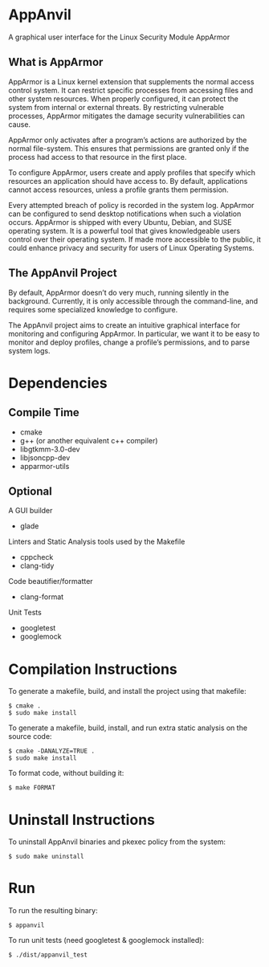# AppAnvil
A graphical user interface for the Linux Security Module AppArmor

## What is AppArmor
AppArmor is a Linux kernel extension that supplements the normal access control system. It can restrict specific processes from accessing files and other system resources. When properly configured, it can protect the system from internal or external threats. By restricting vulnerable processes, AppArmor mitigates the damage security vulnerabilities can cause.

AppArmor only activates after a program’s actions are authorized by the normal file-system. This ensures that permissions are granted only if the process had access to that resource in the first place.

To configure AppArmor, users create and apply profiles that specify which resources an application should have access to. By default, applications cannot access resources, unless a profile grants them permission. 

Every attempted breach of policy is recorded in the system log. AppArmor can be configured to send desktop notifications when such a violation occurs. 
AppArmor is shipped with every Ubuntu, Debian, and SUSE operating system. It is a powerful tool that gives knowledgeable users control over their operating system. If made more accessible to the public, it could enhance privacy and security for users of Linux Operating Systems.

## The AppAnvil Project
By default, AppArmor doesn’t do very much, running silently in the background. Currently, it is only accessible through the command-line, and requires some specialized knowledge to configure. 

The AppAnvil project aims to create an intuitive graphical interface for monitoring and configuring AppArmor. In particular, we want it to be easy to monitor and deploy profiles, change a profile’s permissions, and to parse system logs.

# Dependencies
## Compile Time
* cmake
* g++ (or another equivalent c++ compiler)
* libgtkmm-3.0-dev
* libjsoncpp-dev
* apparmor-utils

## Optional
A GUI builder
* glade 

Linters and Static Analysis tools used by the Makefile
* cppcheck
* clang-tidy

Code beautifier/formatter
* clang-format

Unit Tests
* googletest
* googlemock

# Compilation Instructions

To generate a makefile, build, and install the project using that makefile:
```
$ cmake .
$ sudo make install
```
To generate a makefile, build, install, and run extra static analysis on the source code:
```
$ cmake -DANALYZE=TRUE .
$ sudo make install
```
To format code, without building it:
```
$ make FORMAT
```
# Uninstall Instructions

To uninstall AppAnvil binaries and pkexec policy from the system:
```
$ sudo make uninstall
```

# Run
To run the resulting binary:
```
$ appanvil
```
To run unit tests (need googletest & googlemock installed):
```
$ ./dist/appanvil_test
```
